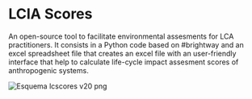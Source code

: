 # LCIA Scores
An open-source tool to facilitate environmental assesments for LCA practitioners. It consists in a Python code based on #brightway and an excel spreadsheet file that creates an excel file with an user-friendly interface that help to calculate life-cycle impact assesment scores of anthropogenic systems. 


![Esquema lcscores v20 png](https://github.com/jmliesa/LCIAscores/assets/87762654/18ab9126-7f6b-45d6-81d3-d08a9977ec33)
